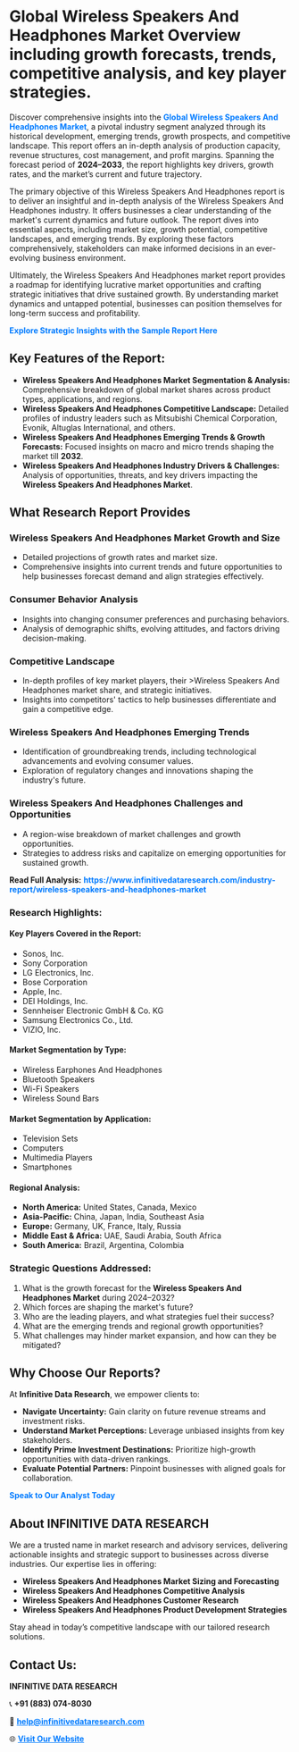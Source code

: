 <h1>Global Wireless Speakers And Headphones Market Overview including growth forecasts, trends, competitive analysis, and key player strategies.</h1>
<p>
Discover comprehensive insights into the 
<a href="https://www.infinitivedataresearch.com/industry-report/wireless-speakers-and-headphones-market" rel="dofollow" style="color: #007BFF; text-decoration: none;"><strong>Global Wireless Speakers And Headphones Market</strong></a>, a pivotal industry segment analyzed through its historical development, emerging trends, growth prospects, and competitive landscape. This report offers an in-depth analysis of production capacity, revenue structures, cost management, and profit margins. Spanning the forecast period of <strong>2024–2033</strong>, the report highlights key drivers, growth rates, and the market’s current and future trajectory.
</p>
<p>
The primary objective of this Wireless Speakers And Headphones report is to deliver an insightful and in-depth analysis of the Wireless Speakers And Headphones industry. It offers businesses a clear understanding of the market's current dynamics and future outlook. The report dives into essential aspects, including market size, growth potential, competitive landscapes, and emerging trends. By exploring these factors comprehensively, stakeholders can make informed decisions in an ever-evolving business environment.
</p>
<p>
Ultimately, the Wireless Speakers And Headphones market report provides a roadmap for identifying lucrative market opportunities and crafting strategic initiatives that drive sustained growth. By understanding market dynamics and untapped potential, businesses can position themselves for long-term success and profitability.
</p>
<p>
<a href="https://www.infinitivedataresearch.com/request-sample/reportId=106690" style="color: #007BFF; text-decoration: none;"><strong>Explore Strategic Insights with the Sample Report Here</strong></a>
</p>

<h2>Key Features of the Report:</h2>
<ul>
<li><strong>Wireless Speakers And Headphones Market Segmentation & Analysis:</strong> Comprehensive breakdown of global market shares across product types, applications, and regions.</li>
<li><strong>Wireless Speakers And Headphones Competitive Landscape:</strong> Detailed profiles of industry leaders such as Mitsubishi Chemical Corporation, Evonik, Altuglas International, and others.</li>
<li><strong>Wireless Speakers And Headphones Emerging Trends & Growth Forecasts:</strong> Focused insights on macro and micro trends shaping the market till <strong>2032</strong>.</li>
<li><strong>Wireless Speakers And Headphones Industry Drivers & Challenges:</strong> Analysis of opportunities, threats, and key drivers impacting the <strong>Wireless Speakers And Headphones Market</strong>.</li>
</ul>

<h2>What Research Report Provides</h2>
<h3>Wireless Speakers And Headphones Market Growth and Size</h3>
<ul>
<li>Detailed projections of growth rates and market size.</li>
<li>Comprehensive insights into current trends and future opportunities to help businesses forecast demand and align strategies effectively.</li>
</ul>

<h3>Consumer Behavior Analysis</h3>
<ul>
<li>Insights into changing consumer preferences and purchasing behaviors.</li>
<li>Analysis of demographic shifts, evolving attitudes, and factors driving decision-making.</li>
</ul>

<h3>Competitive Landscape</h3>
<ul>
<li>In-depth profiles of key market players, their >Wireless Speakers And Headphones market share, and strategic initiatives.</li>
<li>Insights into competitors' tactics to help businesses differentiate and gain a competitive edge.</li>
</ul>

<h3>Wireless Speakers And Headphones Emerging Trends</h3>
<ul>
<li>Identification of groundbreaking trends, including technological advancements and evolving consumer values.</li>
<li>Exploration of regulatory changes and innovations shaping the industry's future.</li>
</ul>

<h3>Wireless Speakers And Headphones Challenges and Opportunities</h3>
<ul>
<li>A region-wise breakdown of market challenges and growth opportunities.</li>
<li>Strategies to address risks and capitalize on emerging opportunities for sustained growth.</li>
</ul>
<p><strong>Read Full Analysis:</strong> <a href="https://www.infinitivedataresearch.com/industry-report/wireless-speakers-and-headphones-market" rel="dofollow" style="color: #007BFF; text-decoration: none;"><strong>https://www.infinitivedataresearch.com/industry-report/wireless-speakers-and-headphones-market</strong></a></p>
<h3>Research Highlights:</h3>
<h4>Key Players Covered in the Report:</h4>
<ul><li>Sonos, Inc.</li><li>Sony Corporation</li><li>LG Electronics, Inc.</li><li>Bose Corporation</li><li>Apple, Inc.</li><li>DEI Holdings, Inc.</li><li>Sennheiser Electronic GmbH &amp; Co. KG</li><li>Samsung Electronics Co., Ltd.</li><li>VIZIO, Inc.</li></ul>
<h4>Market Segmentation by Type:</h4>
<ul><li>Wireless Earphones And Headphones</li><li>Bluetooth Speakers</li><li>Wi-Fi Speakers</li><li>Wireless Sound Bars</li></ul>
<h4>Market Segmentation by Application:</h4>
<ul><li>Television Sets</li><li>Computers</li><li>Multimedia Players</li><li>Smartphones</li></ul>

<h4>Regional Analysis:</h4>
<ul>
<li><strong>North America:</strong> United States, Canada, Mexico</li>
<li><strong>Asia-Pacific:</strong> China, Japan, India, Southeast Asia</li>
<li><strong>Europe:</strong> Germany, UK, France, Italy, Russia</li>
<li><strong>Middle East & Africa:</strong> UAE, Saudi Arabia, South Africa</li>
<li><strong>South America:</strong> Brazil, Argentina, Colombia</li>
</ul>

<h3>Strategic Questions Addressed:</h3>
<ol>
<li>What is the growth forecast for the <strong>Wireless Speakers And Headphones Market</strong> during 2024–2032?</li>
<li>Which forces are shaping the market's future?</li>
<li>Who are the leading players, and what strategies fuel their success?</li>
<li>What are the emerging trends and regional growth opportunities?</li>
<li>What challenges may hinder market expansion, and how can they be mitigated?</li>
</ol>

<h2>Why Choose Our Reports?</h2>
<p>At <strong>Infinitive Data Research</strong>, we empower clients to:</p>
<ul>
<li><strong>Navigate Uncertainty:</strong> Gain clarity on future revenue streams and investment risks.</li>
<li><strong>Understand Market Perceptions:</strong> Leverage unbiased insights from key stakeholders.</li>
<li><strong>Identify Prime Investment Destinations:</strong> Prioritize high-growth opportunities with data-driven rankings.</li>
<li><strong>Evaluate Potential Partners:</strong> Pinpoint businesses with aligned goals for collaboration.</li>
</ul>
<p><a href="https://www.infinitivedataresearch.com/industry-report/wireless-speakers-and-headphones-market" rel="dofollow" style="color: #007BFF; text-decoration: none;"><strong>Speak to Our Analyst Today</strong></a></p>

<h2>About INFINITIVE DATA RESEARCH</h2>
<p>We are a trusted name in market research and advisory services, delivering actionable insights and strategic support to businesses across diverse industries. Our expertise lies in offering:</p>
<ul>
<li><strong>Wireless Speakers And Headphones Market Sizing and Forecasting</strong></li>
<li><strong>Wireless Speakers And Headphones Competitive Analysis</strong></li>
<li><strong>Wireless Speakers And Headphones Customer Research</strong></li>
<li><strong>Wireless Speakers And Headphones Product Development Strategies</strong></li>
</ul>
<p>Stay ahead in today’s competitive landscape with our tailored research solutions.</p>

<h2>Contact Us:</h2>
<p><strong>INFINITIVE DATA RESEARCH</strong></p>
<p>📞 <strong>+91 (883) 074-8030</strong></p>
<p>📧 <strong><a href="mailto:help@infinitivedataresearch.com" style="color: #007BFF;">help@infinitivedataresearch.com</a></strong></p>
<p>🌐 <strong><a href="https://www.infinitivedataresearch.com" rel="dofollow" style="color: #007BFF;">Visit Our Website</a></strong></p>